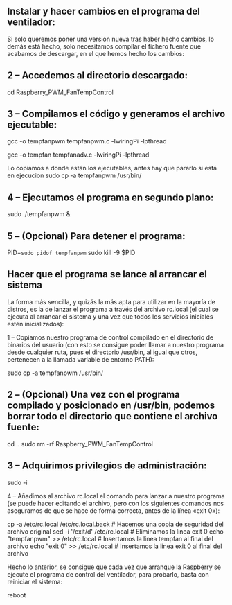Instalar y hacer cambios en el programa del ventilador:
-------------------------------------------------------

Si solo queremos poner una version nueva tras haber hecho cambios, lo demás está hecho, solo necesitamos compilar el fichero fuente que acabamos de descargar, en el que hemos hecho los cambios:

2 – Accedemos al directorio descargado:
---------------------------------------
cd Raspberry_PWM_FanTempControl

3 – Compilamos el código y generamos el archivo ejecutable:
-----------------------------------------------------------
gcc -o tempfanpwm tempfanpwm.c -lwiringPi -lpthread

gcc -o tempfan tempfanadv.c -lwiringPi -lpthread

Lo copiamos a donde están los ejecutables, antes hay que pararlo si está en ejecucion
sudo cp -a tempfanpwm /usr/bin/

4 – Ejecutamos el programa en segundo plano:
--------------------------------------------
sudo ./tempfanpwm &


5 – (Opcional) Para detener el programa:
----------------------------------------
PID=`sudo pidof tempfanpwm`
sudo kill -9 $PID


Hacer que el programa se lance al arrancar el sistema
-----------------------------------------------------
La forma más sencilla, y quizás la más apta para utilizar en la mayoría de distros, es la de lanzar el programa a través del archivo rc.local (el cual se ejecuta al arrancar el sistema y una vez que todos los servicios iniciales estén inicializados):

1 – Copiamos nuestro programa de control compilado en el directorio de binarios del usuario (con esto se consigue poder llamar a nuestro programa desde cualquier ruta, pues el directorio /usr/bin, al igual que otros, pertenecen a la llamada variable de entorno PATH):

sudo cp -a tempfanpwm /usr/bin/

2 – (Opcional) Una vez con el programa compilado y posicionado en /usr/bin, podemos borrar todo el directorio que contiene el archivo fuente:
---------------------------------------------------------------------------------------------------------------------------------------------
cd ..
sudo rm -rf Raspberry_PWM_FanTempControl

3 – Adquirimos privilegios de administración:
---------------------------------------------
sudo -i

4 – Añadimos al archivo rc.local el comando para lanzar a nuestro programa (se puede hacer editando el archivo, pero con los siguientes comandos nos aseguramos de que se hace de forma correcta, antes de la línea «exit 0»):

cp -a /etc/rc.local /etc/rc.local.back # Hacemos una copia de seguridad del archivo original
sed -i '/exit/d' /etc/rc.local # Eliminamos la linea exit 0
echo "tempfanpwm" >> /etc/rc.local # Insertamos la linea tempfan al final del archivo
echo "exit 0" >> /etc/rc.local # Insertamos la linea exit 0 al final del archivo


Hecho lo anterior, se consigue que cada vez que arranque la Raspberry se ejecute el programa de control del ventilador, para probarlo, basta con reiniciar el sistema:

reboot
